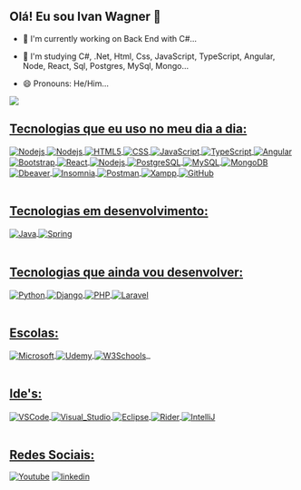 ## Olá! Eu sou Ivan Wagner 👋

- 🔭 I'm currently working on Back End with C#...
  
- 🌱 I'm studying C#, .Net, Html, Css, JavaScript, TypeScript, Angular, Node, React, Sql, Postgres, MySql, Mongo...
  
- 😄 Pronouns: He/Him...
  
<div>
  <a href="https://github.com/ivanostorari/convoychat">    
  <img heigth="180cm" src="https://github-readme-stats.vercel.app/api?username=ivanostorari&show_icons=true&theme=dark#gh-dark-mode-only"
  

  
    
</div>

## Tecnologias que eu uso no meu dia a dia:    

<div style="display: inline_block">
  
  <img align="center" alt="Nodejs" src="https://img.shields.io/badge/C%23-239120?style=for-the-badge&logo=csharp&logoColor=white" />
  
  <img align="center" alt="Nodejs" src="https://img.shields.io/badge/.NET-512BD4?style=for-the-badge&logo=dotnet&logoColor=white" />

  <img align="center" alt="HTML5" src="https://img.shields.io/badge/HTML5-E34F26?style=for-the-badge&logo=html5&logoColor=white" />
  
  <img align="center" alt="CSS" src="https://img.shields.io/badge/CSS3-1572B6?style=for-the-badge&logo=css3&logoColor=white" />

  <img align="center" alt="JavaScript" src="https://img.shields.io/badge/JavaScript-323330?style=for-the-badge&logo=javascript&logoColor=F7DF1E" />

  <img align="center" alt="TypeScript" src="https://img.shields.io/badge/TypeScript-007ACC?style=for-the-badge&logo=typescript&logoColor=white" />

  <img align="center" alt="Angular" src="https://img.shields.io/badge/Angular-DD0031?style=for-the-badge&logo=angular&logoColor=white" />
  
  <img align="center" alt="Bootstrap" src="https://img.shields.io/badge/Bootstrap-563D7C?style=for-the-badge&logo=bootstrap&logoColor=white" />

  <img align="center" alt="React" src="https://img.shields.io/badge/React-20232A?style=for-the-badge&logo=react&logoColor=61DAFB" /> 
  
  <img align="center" alt="Nodejs" src="https://img.shields.io/badge/Node.js-43853D?style=for-the-badge&logo=node.js&logoColor=white" />

  <img align="center" alt="PostgreSQL" src="https://img.shields.io/badge/PostgreSQL-316192?style=for-the-badge&logo=postgresql&logoColor=white" />
 
  <img align="center" alt="MySQL" src="https://img.shields.io/badge/MySQL-005C84?style=for-the-badge&logo=mysql&logoColor=white" />

  <img align="center" alt="MongoDB" src="https://img.shields.io/badge/MongoDB-4EA94B?style=for-the-badge&logo=mongodb&logoColor=white" />

  <img align="center" alt="Dbeaver" src="https://img.shields.io/badge/dbeaver-382923?style=for-the-badge&logo=dbeaver&logoColor=white" />

  <img align="center" alt="Insomnia" src="https://img.shields.io/badge/Insomnia-5849be?style=for-the-badge&logo=Insomnia&logoColor=white" />

  <img align="center" alt="Postman" src="https://img.shields.io/badge/Postman-FF6C37?style=for-the-badge&logo=Postman&logoColor=white" />

  <img align="center" alt="Xampp" src="https://img.shields.io/badge/Xampp-F37623?style=for-the-badge&logo=xampp&logoColor=white" />

  <img align="center" alt="GitHub" src="https://img.shields.io/badge/GitHub-100000?style=for-the-badge&logo=github&logoColor=white" />




</div><br/> 

## Tecnologias em desenvolvimento:
  
<div style="display: inline_block">

  <img align="center" alt="Java" src="https://img.shields.io/badge/Java-ED8B00?style=for-the-badge&logo=openjdk&logoColor=white" />

  <img align="center" alt="Spring" src="https://img.shields.io/badge/Spring-6DB33F?style=for-the-badge&logo=spring&logoColor=white" /> 

 

 
  
</div><br/>

## Tecnologias que ainda vou desenvolver:

<div style="display: inline_block">
 
  <img align="center" alt="Python" src="https://img.shields.io/badge/Python-14354C?style=for-the-badge&logo=python&logoColor=white" />
  
  <img align="center" alt="Django" src="https://img.shields.io/badge/Django-092E20?style=for-the-badge&logo=django&logoColor=white" />

  <img align="center" alt="PHP" src="https://img.shields.io/badge/PHP-777BB4?style=for-the-badge&logo=php&logoColor=white" />

  <img align="center" alt="Laravel" src="https://img.shields.io/badge/Laravel-FF2D20?style=for-the-badge&logo=laravel&logoColor=white" />
  
  
   
 </div><br/>

 ## Escolas:

 <div style="display: inline_block">
 
  <img align="center" alt="Microsoft" src="https://img.shields.io/badge/Microsoft%20Academic-2D9FD9?style=for-the-badge&logo=Microsoft%20Academic&logoColor=white" />
  
  <img align="center" alt="Udemy" src="https://img.shields.io/badge/Udemy-EC5252?style=for-the-badge&logo=Udemy&logoColor=white" />

  <img align="center" alt="W3Schools" src="https://img.shields.io/badge/W3Schools-04AA6D?style=for-the-badge&logo=W3Schools&logoColor=white" />

  <img align="center" alt="" src="" />
  
  <img align="center" alt="" src="	https://img.shields.io/badge/Rider-000000?style=for-the-badge&logo=Rider&logoColor=white" />
   
 </div><br/>

## Ide's:
  
<div style="display: inline_block">

  <img align="center" alt="VSCode" src="https://img.shields.io/badge/VSCode-0078D4?style=for-the-badge&logo=visual%20studio%20code&logoColor=white" />

  <img align="center" alt="Visual_Studio" src="https://img.shields.io/badge/Visual_Studio-5C2D91?style=for-the-badge&logo=visual%20studio&logoColor=white" /> 

  <img align="center" alt="Eclipse" src="https://img.shields.io/badge/Eclipse-2C2255?style=for-the-badge&logo=eclipse&logoColor=white" /> 

  <img align="center" alt="Rider" src="https://img.shields.io/badge/Rider-000000?style=for-the-badge&logo=Rider&logoColor=white" /> 

  <img align="center" alt="IntelliJ" src="https://img.shields.io/badge/IntelliJ_IDEA-000000.svg?style=for-the-badge&logo=intellij-idea&logoColor=white" />

  
</div><br/>


## Redes Sociais:
  
[![Youtube](https://img.shields.io/badge/YouTube-FF0000?style=for-the-badge&logo=youtube&logoColor=white)](https://www.youtube.com/@IvanOstorari-ue1cr/playlists)
[![linkedin](https://img.shields.io/badge/LinkedIn-0077B5?style=for-the-badge&logo=linkedin&logoColor=white)](https://www.linkedin.com/in/ivan-wagner-ostorari-filho-11977134/?trk=opento_sprofile_goalscard)





